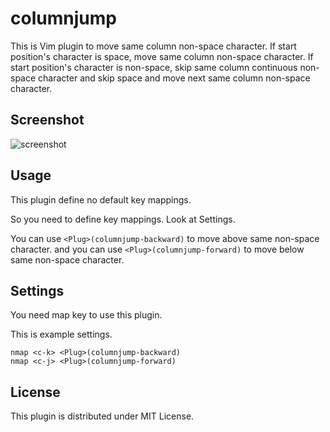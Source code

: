 columnjump
===

This is Vim plugin to move same column non-space character.
If start position's character is space, move same column
non-space character.
If start position's character is non-space, skip same column
continuous non-space character and skip space and move next
same column non-space character.


Screenshot
---

![screenshot](http://gifzo.net/i0gOIiPikR.gif)


Usage
---

This plugin define no default key mappings.

So you need to define key mappings. Look at Settings.

You can use `<Plug>(columnjump-backward)` to move above same non-space character.
and you can use `<Plug>(columnjump-forward)` to move below same non-space character.


Settings
---

You need map key to use this plugin.

This is example settings.

```vim
nmap <c-k> <Plug>(columnjump-backward)
nmap <c-j> <Plug>(columnjump-forward)
```


License
---

This plugin is distributed under MIT License.
